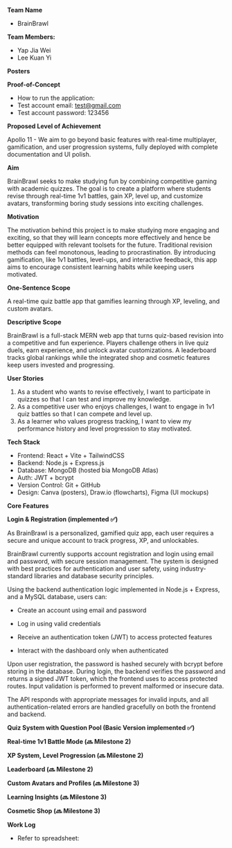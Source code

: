 **Team Name**
- BrainBrawl

**Team Members:**
 - Yap Jia Wei
 - Lee Kuan Yi

**Posters**

**Proof-of-Concept**
- How to run the application: 
- Test account email: test@gmail.com
- Test account password: 123456


**Proposed Level of Achievement**

Apollo 11 -  We aim to go beyond basic features with real-time multiplayer, gamification, and user progression systems, fully deployed with complete documentation and UI polish.
	
**Aim**

BrainBrawl seeks to make studying fun by combining competitive gaming with academic quizzes. The goal is to create a platform where students revise through real-time 1v1 battles, gain XP, level up, and customize avatars, transforming boring study sessions into exciting challenges.

**Motivation**

The motivation behind this project is to make studying more engaging and exciting, so that they will learn concepts more effectively and hence be better equipped with relevant toolsets for the future. Traditional revision methods can feel monotonous, leading to procrastination. By introducing gamification, like 1v1 battles, level-ups, and interactive feedback, this app aims to encourage consistent learning habits while keeping users motivated.

**One-Sentence Scope**

A real-time quiz battle app that gamifies learning through XP, leveling, and custom avatars.

**Descriptive Scope**

BrainBrawl is a full-stack MERN web app that turns quiz-based revision into a competitive and fun experience. Players challenge others in live quiz duels, earn experience, and unlock avatar customizations. A leaderboard tracks global rankings while the integrated shop and cosmetic features keep users invested and progressing.

**User Stories**

1. As a student who wants to revise effectively, I want to participate in quizzes so that I can test and improve my knowledge.
2. As a competitive user who enjoys challenges, I want to engage in 1v1 quiz battles so that I can compete and level up.
3. As a learner who values progress tracking, I want to view my performance history and level progression to stay motivated.

**Tech Stack**

- Frontend: React + Vite + TailwindCSS
- Backend: Node.js + Express.js
- Database: MongoDB (hosted bia MongoDB Atlas)
- Auth: JWT + bcrypt
- Version Control: Git + GitHub
- Design: Canva (posters), Draw.io (flowcharts), Figma (UI mockups)

**Core Features**

**Login & Registration (implemented ✅)**

As BrainBrawl is a personalized, gamified quiz app, each user requires a secure and unique account to track progress, XP, and unlockables.

BrainBrawl currently supports account registration and login using email and password, with secure session management. The system is designed with best practices for authentication and user safety, using industry-standard libraries and database security principles.

Using the backend authentication logic implemented in Node.js + Express, and a MySQL database, users can:

- Create an account using email and password

- Log in using valid credentials

- Receive an authentication token (JWT) to access protected features

- Interact with the dashboard only when authenticated

Upon user registration, the password is hashed securely with bcrypt before storing in the database. During login, the backend verifies the password and returns a signed JWT token, which the frontend uses to access protected routes. Input validation is performed to prevent malformed or insecure data.

The API responds with appropriate messages for invalid inputs, and all authentication-related errors are handled gracefully on both the frontend and backend.

**Quiz System with Question Pool (Basic Version implemented ✅)**

**Real-time 1v1 Battle Mode (🔜 Milestone 2)**

**XP System, Level Progression (🔜  Milestone 2)**

**Leaderboard (🔜  Milestone 2)**

**Custom Avatars and Profiles (🔜  Milestone 3)**

**Learning Insights (🔜  Milestone 3)**

**Cosmetic Shop (🔜  Milestone 3)**

**Work Log**
- Refer to spreadsheet: 
